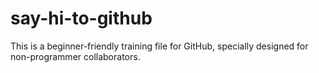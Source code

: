 # say-hi-to-github
This is a beginner-friendly training file for GitHub, specially designed for non-programmer collaborators.
